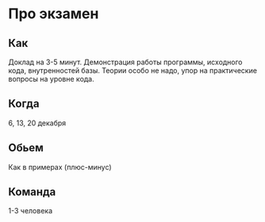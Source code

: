 # Про экзамен

## Как
Доклад на 3-5 минут. Демонстрация работы программы, исходного кода, внутренностей базы.
Теории особо не надо, упор на практические вопросы на уровне кода.

## Когда
6, 13, 20 декабря

## Обьем
Как в примерах (плюс-минус)

## Команда
1-3 человека

